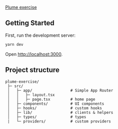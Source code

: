 [Plume exercise](https://github.com/plumenetwork/plume-fullstack-developer-exercise?tab=readme-ov-file)

## Getting Started

First, run the development server:

```bash
yarn dev
```

Open [http://localhost:3000](http://localhost:3000).

## Project structure

```
plume-exercise/
 ├─ src/
 │   ├─ app/                 # Simple App Router
 │   │   ├─ layout.tsx
 │   │   ├─ page.tsx         # home page
 │   ├─ components/          # UI components
 │   ├─ hooks/               # custom hooks
 │   ├─ lib/                 # clients & helpers
 │   ├─ types/               # types
 |   └─ providers/           # custom providers
```
